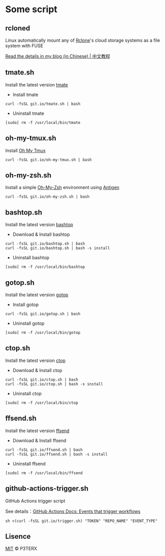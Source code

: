 # Some script

## rcloned

Linux automatically mount any of [Rclone](https://rclone.org/)'s cloud storage systems as a file system with FUSE

[Read the details in my blog (in Chinese) | 中文教程](https://p3terx.com/archives/linux-vps-uses-rclone-to-mount-network-drives-such-as-onedrive-and-google-drive.html)

## tmate.sh

Install the latest version [tmate](https://github.com/tmate-io/tmate)

- Install tmate
```
curl -fsSL git.io/tmate.sh | bash
```

- Uninstall tmate
```
[sudo] rm -f /usr/local/bin/tmate
```

## oh-my-tmux.sh

Install [Oh My Tmux](https://github.com/gpakosz/.tmux)

```
curl -fsSL git.io/oh-my-tmux.sh | bash
```

## oh-my-zsh.sh

Install a simple [Oh-My-Zsh](https://github.com/ohmyzsh/ohmyzsh) environment using [Antigen](https://github.com/zsh-users/antigen)

```
curl -fsSL git.io/oh-my-zsh.sh | bash
```

## bashtop.sh

Install the latest version [bashtop](https://github.com/aristocratos/bashtop)

- Download & Install bashtop
```
curl -fsSL git.io/bashtop.sh | bash
curl -fsSL git.io/bashtop.sh | bash -s install
```

- Uninstall bashtop
```
[sudo] rm -f /usr/local/bin/bashtop
```

## gotop.sh

Install the latest version [gotop](https://github.com/cjbassi/gotop)

- Install gotop
```
curl -fsSL git.io/gotop.sh | bash
```

- Uninstall gotop
```
[sudo] rm -f /usr/local/bin/gotop
```

## ctop.sh

Install the latest version [ctop](https://github.com/bcicen/ctop)

- Download & Install ctop
```
curl -fsSL git.io/ctop.sh | bash
curl -fsSL git.io/ctop.sh | bash -s install
```

- Uninstall ctop
```
[sudo] rm -f /usr/local/bin/ctop
```

## ffsend.sh

Install the latest version [ffsend](https://github.com/timvisee/ffsend)

- Download & Install ffsend
```
curl -fsSL git.io/ffsend.sh | bash
curl -fsSL git.io/ffsend.sh | bash -s install
```

- Uninstall ffsend
```
[sudo] rm -f /usr/local/bin/ffsend
```

## github-actions-trigger.sh

GitHub Actions trigger script

See details：[GitHub Actions Docs: Events that trigger workflows](https://help.github.com/en/actions/reference/events-that-trigger-workflows#external-events-repository_dispatch)

```
sh <(curl -fsSL git.io/trigger.sh) "TOKEN" "REPO_NAME" "EVENT_TYPE"
```

## Lisence

[MIT](https://github.com/P3TERX/script/blob/master/LICENSE) © P3TERX
